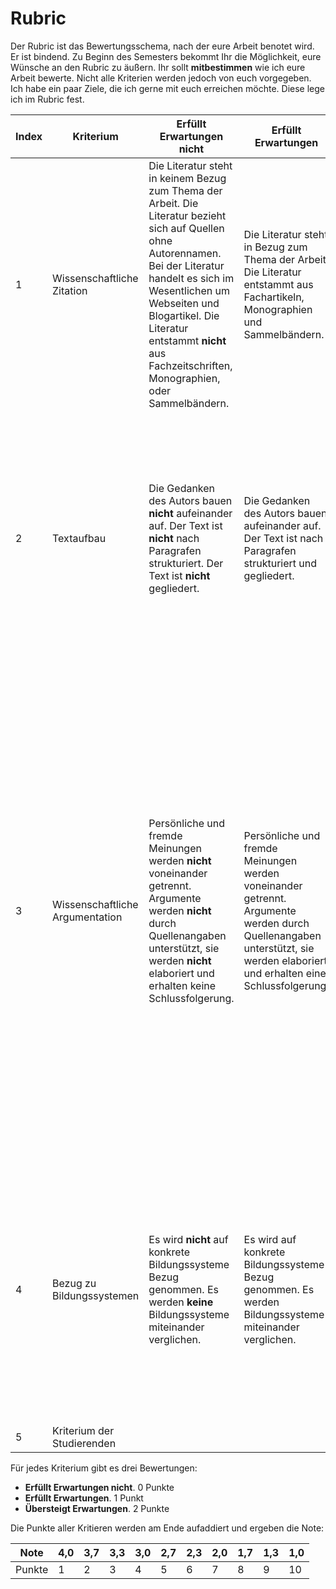 # Rubric

Der Rubric ist das Bewertungsschema, nach der eure Arbeit benotet wird. Er ist bindend. Zu Beginn des Semesters bekommt Ihr die Möglichkeit, eure Wünsche an den Rubric zu äußern. Ihr sollt **mitbestimmen** wie ich eure Arbeit bewerte. Nicht alle Kriterien werden jedoch von euch vorgegeben. Ich habe ein paar Ziele, die ich gerne mit euch erreichen möchte. Diese lege ich im Rubric fest.

| Index | Kriterium	    |  Erfüllt Erwartungen nicht |  Erfüllt Erwartungen	| Übersteigt Erwartungen | 
| --- | ------------- |---------------------    | -----                 | --- |
| 1 |  Wissenschaftliche Zitation |  Die Literatur steht in keinem Bezug zum Thema der Arbeit. Die Literatur bezieht sich auf Quellen ohne Autorennamen. Bei der Literatur handelt es sich im Wesentlichen um Webseiten und Blogartikel. Die Literatur entstammt **nicht** aus Fachzeitschriften, Monographien, oder Sammelbändern.  |  Die Literatur steht in Bezug zum Thema der Arbeit. Die Literatur entstammt aus Fachartikeln, Monographien und Sammelbändern. | Die Literatur steht in Bezug zum Thema der Arbeit. Die Literatur entstammt aus Fachartikeln, Monographien und Sammelbändern. Die Autoren der Literatur sind Experten des Fachs. Die Quellen sind **peer-reviewed**. Die Literatur selbst bezieht sich auf wissenschaftliche Quellen. |
| 2 |  Textaufbau | Die Gedanken des Autors bauen **nicht** aufeinander auf. Der Text ist **nicht** nach Paragrafen strukturiert. Der Text ist **nicht** gegliedert. | Die Gedanken des Autors bauen aufeinander auf. Der Text ist nach Paragrafen strukturiert und gegliedert.  | Die Gedanken des Autors bauen aufeinander auf. Der Text ist nach Paragrafen strukturiert und gegliedert.  Pro Paragraf wird **ein** Gedanke besprochen. Der Paragraf beginnt mit einen Topic Sentence, in dem die Aussage des Paragrafen festgehalten ist. Die Sätze sind im aktiv geschrieben und verwenden keine Füllwörter. |
| 3 | Wissenschaftliche Argumentation | Persönliche und fremde Meinungen  werden **nicht** voneinander getrennt. Argumente werden **nicht** durch Quellenangaben unterstützt, sie werden **nicht** elaboriert und erhalten keine Schlussfolgerung. | Persönliche und fremde Meinungen  werden voneinander getrennt. Argumente werden durch Quellenangaben unterstützt, sie werden elaboriert und erhalten eine Schlussfolgerung. | Persönliche und fremde Meinungen  werden voneinander getrennt. Argumente werden durch mehrere Quellenangaben unterstützt, sie werden elaboriert und erhalten eine Schlussfolgerung. Die Argumente werden durch Beispiele erweitert. Verschiedene (teils widerstrebende) Ansichten werden in der Argumentation gegenüber gestellt und in das Argument integriert. Es werden unterschiedliche Quellen (Bildungstheorien, Ergebnisse internationaler Vergleichsstudien und empirische Fachliteratur) für die Analyse herangezogen. |
| 4 |  Bezug zu Bildungssystemen | Es wird **nicht** auf konkrete Bildungssysteme Bezug genommen. Es werden **keine** Bildungssysteme miteinander verglichen. | Es wird auf konkrete Bildungssysteme Bezug genommen. Es werden Bildungssysteme miteinander verglichen. | Es wird auf konkrete Bildungssysteme Bezug genommen. Es werden Bildungssysteme miteinander verglichen. Unterschiede dieser Bildungssysteme werden heraus gearbeitet. Konkrete Beispiele der Bildungssysteme werden erläutert und für die Analyse heran gezogen. |
| 5 | Kriterium der Studierenden | | | |

Für jedes Kriterium gibt es drei Bewertungen:

* **Erfüllt Erwartungen nicht**. 0 Punkte
* **Erfüllt Erwartungen**. 1 Punkt
* **Übersteigt Erwartungen**. 2 Punkte

Die Punkte aller Kritieren werden am Ende aufaddiert und ergeben die Note:


|  Note 	|  4,0 	|  3,7 	|  3,3 	|  3,0 	|  2,7 	|  2,3 	|  2,0 	|  1,7 	|  1,3 	|  1,0 	|
|---	|---	|---	|---	|---	|---	|---	|---	|---	|---	|---	|
|   Punkte	|   1	|   2	|   3	|   4	|   5	|   6	|   7	|  8 	|   9	|   10	|


<!-- TODO Beispiel -->

<!-- http://www.library.vanderbilt.edu/peabody/tutorial_files/scholarlyfree/index.html -->
<!-- https://pioneersread.wordpress.com/2012/04/30/the-sources-are-strong-with-you-understanding-scholarly-papers-with-star-wars/ -->
<!-- https://pioneersread.wordpress.com/2011/08/31/5-ways-to-tell-if-the-article-is-scholarly-aka-peer-reviewed-aka-academic/ -->